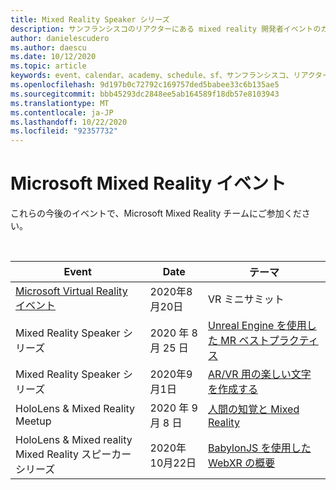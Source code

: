 ```yaml
---
title: Mixed Reality Speaker シリーズ
description: サンフランシスコのリアクターにある mixed reality 開発者イベントのカレンダー。
author: danielescudero
ms.author: daescu
ms.date: 10/12/2020
ms.topic: article
keywords: event、calendar、academy、schedule、sf、サンフランシスコ、リアクター
ms.openlocfilehash: 9d197b0c72792c169757ded5babee33c6b135ae5
ms.sourcegitcommit: bbb45293dc2848ee5ab164589f18db57e8103943
ms.translationtype: MT
ms.contentlocale: ja-JP
ms.lasthandoff: 10/22/2020
ms.locfileid: "92357732"
---
```

# <a name="microsoft-mixed-reality-events"></a>Microsoft Mixed Reality イベント

これらの今後のイベントで、Microsoft Mixed Reality チームにご参加ください。

<br>

|Event|Date|テーマ|
|-------------|-------------|-----|
| [Microsoft Virtual Reality イベント](https://www.meetup.com/hololens-mr/events/272364822/)|2020年8月20日|VR ミニサミット|
| Mixed Reality Speaker シリーズ|2020 年 8 月 25 日|[Unreal Engine を使用した MR ベストプラクティス](https://channel9.msdn.com/Shows/Docs-Mixed-Reality/Tips-and-Best-Practices-for-using-UE4-in-MR)|
| Mixed Reality Speaker シリーズ|2020年9月1日|[AR/VR 用の楽しい文字を作成する](https://channel9.msdn.com/Shows/Docs-Mixed-Reality/Creating-Entertaining-Characters-for-Mixed-Reality)|
| HoloLens & Mixed Reality Meetup|2020 年 9 月 8 日|[人間の知覚と Mixed Reality](https://channel9.msdn.com/Shows/Docs-Mixed-Reality/Human-Perception-and-Mixed-Reality)|
| HoloLens & Mixed reality Mixed Reality スピーカーシリーズ|2020年10月22日|[BabylonJS を使用した WebXR の概要](https://www.meetup.com/hololens-mr/events/274042144/)|


